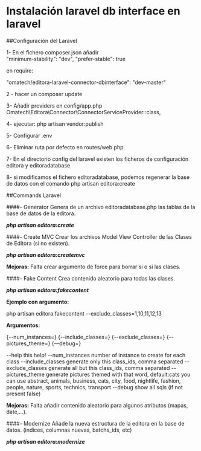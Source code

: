 # Instalación laravel db interface en laravel

##Configuración del Laravel

1- En el fichero composer.json añadir  
"minimum-stability": "dev", "prefer-stable": true 

en require: 

"omatech/editora-laravel-connector-dbinterface": "dev-master"

2 - hacer un composer update


3- Añadir providers en config/app.php
     Omatech\Editora\Connector\ConnectorServiceProvider::class,

4- ejecutar: php artisan vendor:publish
  
5- Configurar .env

6- Eliminar ruta por defecto en routes/web.php

7- En el directorio config del laravel existen los ficheros de configuración editora y editoradatabase

8- si modificamos el fichero editoradatabase, podemos regenerar la base de datos con el comando php artisan editora:create


##Commands Laravel

####- Generator
Genera de un archivo editoradatabase.php las tablas de la base de datos de la editora.

**_php artisan editora:create_**

####- Create MVC
Crear los archivos Model View Controller de las Clases de Editora (si no existen).

**_php artisan editora:createmvc_**


**Mejoras:**
Falta crear argumento de force para borrar si o si las clases.

####- Fake Content
Crea contenido aleatorio para todas las clases. 

**_php artisan editora:fakecontent_**

**Ejemplo con argumento:**

php artisan editora:fakecontent --exclude_classes=1,10,11,12,13

**Argumentos:**

{--num_instances=} {--include_classes=} {--exclude_classes=} {--pictures_theme=} {—debug=}

--help this help!
--num_instances number of instance to create for each class
--include_classes generate only this class_ids, comma separated
--exclude_classes generate all but this class_ids, comma separated
--pictures_theme generate pictures themed with that word, default:cats you can use abstract, animals, business, cats, city, food, nightlife, fashion, people, nature, sports, technics, transport
--debug show all sqls (if not present false)


**Mejoras:**
Falta añadir contenido aleatorio para algunos atributos (mapas, date,...). 


####- Modernize
Añade la nueva estructura de la editora en la base de datos. (indices, columnas nuevas, batchs_ids, etc)

**_php artisan editora:modernize_**







